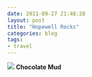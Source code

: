 ```yaml
---
date: 2011-09-27 21:48:28
layout: post
title: "Hopewell Rocks"
categories: blog 
tags:
- travel
---
```


![](/images/2011/40d_5395.jpg)
**Chocolate Mud**
